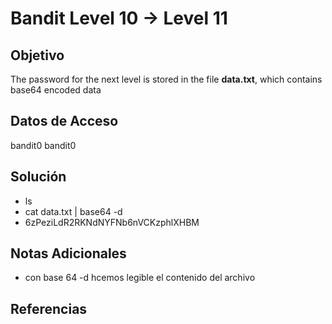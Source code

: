 # Bandit Level 10 → Level 11

## Objetivo
The password for the next level is stored in the file **data.txt**, which contains base64 encoded data

## Datos de Acceso
bandit0
bandit0

## Solución  
- ls
- cat data.txt | base64 -d
- 6zPeziLdR2RKNdNYFNb6nVCKzphlXHBM

## Notas Adicionales
- con base 64 -d hcemos legible el contenido del archivo

## Referencias